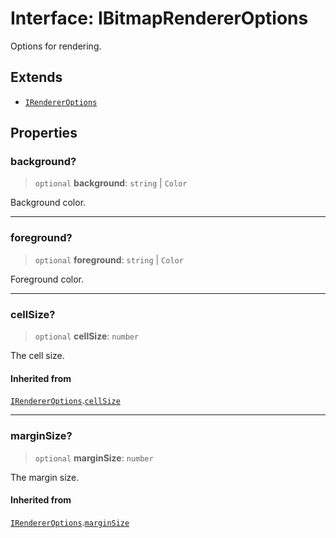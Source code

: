 # Interface: IBitmapRendererOptions

Options for rendering.

## Extends

- [`IRendererOptions`](IRendererOptions.md)

## Properties

### background?

> `optional` **background**: `string` \| `Color`

Background color.

***

### foreground?

> `optional` **foreground**: `string` \| `Color`

Foreground color.

***

### cellSize?

> `optional` **cellSize**: `number`

The cell size.

#### Inherited from

[`IRendererOptions`](IRendererOptions.md).[`cellSize`](IRendererOptions.md#cellsize)

***

### marginSize?

> `optional` **marginSize**: `number`

The margin size.

#### Inherited from

[`IRendererOptions`](IRendererOptions.md).[`marginSize`](IRendererOptions.md#marginsize)
